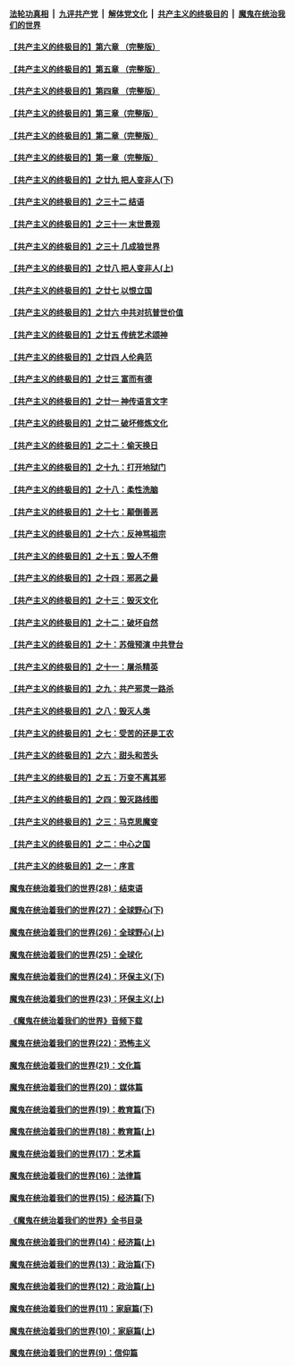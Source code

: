 ####  [法轮功真相](../../../../basic/blob/master/README.md?t=07050702) &nbsp;|&nbsp; [九评共产党](../../../../9ping.md/blob/master/README.md?t=07050702) &nbsp;|&nbsp; [解体党文化](../../../../jtdwh.md/blob/master/README.md?t=07050702)  &nbsp;|&nbsp; [共产主义的终极目的](../../../../gczydzjmd.md/blob/master/README.md?t=07050702) &nbsp;|&nbsp; [魔鬼在统治我们的世界](../../../../mgztzwmdsj.md/blob/master/README.md?t=07050702) 

#### [【共产主义的终极目的】第六章 （完整版）](../pages/nsc422/n11428913.md?t=07050702) 

#### [【共产主义的终极目的】第五章 （完整版）](../pages/nsc422/n11428912.md?t=07050702) 

#### [【共产主义的终极目的】第四章 （完整版）](../pages/nsc422/n11428907.md?t=07050702) 

#### [【共产主义的终极目的】第三章（完整版）](../pages/nsc422/n11428848.md?t=07050702) 

#### [【共产主义的终极目的】第二章（完整版）](../pages/nsc422/n11428831.md?t=07050702) 

#### [【共产主义的终极目的】第一章（完整版）](../pages/nsc422/n11417651.md?t=07050702) 

#### [【共产主义的终极目的】之廿九 把人变非人(下)](../pages/nsc422/n11344140.md?t=07050702) 

#### [【共产主义的终极目的】之三十二 结语](../pages/nsc422/n11360535.md?t=07050702) 

#### [【共产主义的终极目的】之三十一 末世景观](../pages/nsc422/n11351129.md?t=07050702) 

#### [【共产主义的终极目的】之三十 几成狼世界](../pages/nsc422/n11348280.md?t=07050702) 

#### [【共产主义的终极目的】之廿八 把人变非人(上)](../pages/nsc422/n11340492.md?t=07050702) 

#### [【共产主义的终极目的】之廿七 以恨立国](../pages/nsc422/n11336944.md?t=07050702) 

#### [【共产主义的终极目的】之廿六 中共对抗普世价值](../pages/nsc422/n11324785.md?t=07050702) 

#### [【共产主义的终极目的】之廿五 传统艺术颂神](../pages/nsc422/n11296396.md?t=07050702) 

#### [【共产主义的终极目的】之廿四 人伦典范](../pages/nsc422/n11296397.md?t=07050702) 

#### [【共产主义的终极目的】之廿三 富而有德](../pages/nsc422/n11283598.md?t=07050702) 

#### [【共产主义的终极目的】之廿一 神传语言文字](../pages/nsc422/n11263265.md?t=07050702) 

#### [【共产主义的终极目的】之廿二 破坏修炼文化](../pages/nsc422/n11245728.md?t=07050702) 

#### [【共产主义的终极目的】之二十：偷天换日](../pages/nsc422/n11238846.md?t=07050702) 

#### [【共产主义的终极目的】之十九：打开地狱门](../pages/nsc422/n11206376.md?t=07050702) 

#### [【共产主义的终极目的】之十八：柔性洗脑](../pages/nsc422/n11199994.md?t=07050702) 

#### [【共产主义的终极目的】之十七：颠倒善恶](../pages/nsc422/n11179782.md?t=07050702) 

#### [【共产主义的终极目的】之十六：反神骂祖宗](../pages/nsc422/n11166798.md?t=07050702) 

#### [【共产主义的终极目的】之十五：毁人不倦](../pages/nsc422/n11166792.md?t=07050702) 

#### [【共产主义的终极目的】之十四：邪恶之最](../pages/nsc422/n11150249.md?t=07050702) 

#### [【共产主义的终极目的】之十三：毁灭文化](../pages/nsc422/n11135227.md?t=07050702) 

#### [【共产主义的终极目的】之十二：破坏自然](../pages/nsc422/n11135214.md?t=07050702) 

#### [【共产主义的终极目的】之十：苏俄预演 中共登台](../pages/nsc422/n11118424.md?t=07050702) 

#### [【共产主义的终极目的】之十一：屠杀精英](../pages/nsc422/n11118442.md?t=07050702) 

#### [【共产主义的终极目的】之九：共产邪灵一路杀](../pages/nsc422/n11114139.md?t=07050702) 

#### [【共产主义的终极目的】之八：毁灭人类](../pages/nsc422/n11108503.md?t=07050702) 

#### [【共产主义的终极目的】之七：受苦的还是工农](../pages/nsc422/n11101809.md?t=07050702) 

#### [【共产主义的终极目的】之六：甜头和苦头](../pages/nsc422/n11096971.md?t=07050702) 

#### [【共产主义的终极目的】之五：万变不离其邪](../pages/nsc422/n11091285.md?t=07050702) 

#### [【共产主义的终极目的】之四：毁灭路线图](../pages/nsc422/n11086284.md?t=07050702) 

#### [【共产主义的终极目的】之三：马克思魔变](../pages/nsc422/n11061941.md?t=07050702) 

#### [【共产主义的终极目的】之二：中心之国](../pages/nsc422/n11047728.md?t=07050702) 

#### [【共产主义的终极目的】之一：序言](../pages/nsc422/n11086077.md?t=07050702) 

#### [魔鬼在统治着我们的世界(28)：结束语](../pages/nsc422/n10936246.md?t=07050702) 

#### [魔鬼在统治着我们的世界(27)：全球野心(下)](../pages/nsc422/n10928319.md?t=07050702) 

#### [魔鬼在统治着我们的世界(26)：全球野心(上)](../pages/nsc422/n10900318.md?t=07050702) 

#### [魔鬼在统治着我们的世界(25)：全球化](../pages/nsc422/n10788205.md?t=07050702) 

#### [魔鬼在统治着我们的世界(24)：环保主义(下)](../pages/nsc422/n10695307.md?t=07050702) 

#### [魔鬼在统治着我们的世界(23)：环保主义(上)](../pages/nsc422/n10688613.md?t=07050702) 

#### [《魔鬼在统治着我们的世界》音频下载](../pages/nsc422/n10635553.md?t=07050702) 

#### [魔鬼在统治着我们的世界(22)：恐怖主义](../pages/nsc422/n10614727.md?t=07050702) 

#### [魔鬼在统治着我们的世界(21)：文化篇](../pages/nsc422/n10597706.md?t=07050702) 

#### [魔鬼在统治着我们的世界(20)：媒体篇](../pages/nsc422/n10586579.md?t=07050702) 

#### [魔鬼在统治着我们的世界(19)：教育篇(下)](../pages/nsc422/n10564808.md?t=07050702) 

#### [魔鬼在统治着我们的世界(18)：教育篇(上)](../pages/nsc422/n10526970.md?t=07050702) 

#### [魔鬼在统治着我们的世界(17)：艺术篇](../pages/nsc422/n10499093.md?t=07050702) 

#### [魔鬼在统治着我们的世界(16)：法律篇](../pages/nsc422/n10485969.md?t=07050702) 

#### [魔鬼在统治着我们的世界(15)：经济篇(下)](../pages/nsc422/n10469975.md?t=07050702) 

#### [《魔鬼在统治着我们的世界》全书目录](../pages/nsc422/n10464261.md?t=07050702) 

#### [魔鬼在统治着我们的世界(14)：经济篇(上)](../pages/nsc422/n10457370.md?t=07050702) 

#### [魔鬼在统治着我们的世界(13)：政治篇(下)](../pages/nsc422/n10448270.md?t=07050702) 

#### [魔鬼在统治着我们的世界(12)：政治篇(上)](../pages/nsc422/n10444576.md?t=07050702) 

#### [魔鬼在统治着我们的世界(11)：家庭篇(下)](../pages/nsc422/n10440961.md?t=07050702) 

#### [魔鬼在统治着我们的世界(10)：家庭篇(上)](../pages/nsc422/n10435448.md?t=07050702) 

#### [魔鬼在统治着我们的世界(9)：信仰篇](../pages/nsc422/n10432159.md?t=07050702) 

